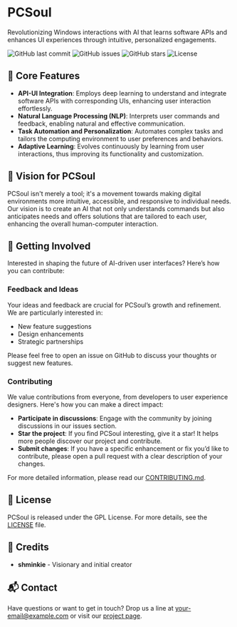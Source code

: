 # PCSoul
Revolutionizing Windows interactions with AI that learns software APIs and enhances UI experiences through intuitive, personalized engagements.

![GitHub last commit](https://img.shields.io/github/last-commit/yourusername/pcsoul)
![GitHub issues](https://img.shields.io/github/issues/yourusername/pcsoul)
![GitHub stars](https://img.shields.io/github/stars/yourusername/pcsoul)
![License](https://img.shields.io/github/license/yourusername/pcsoul)

## 🌟 Core Features

- **API-UI Integration**: Employs deep learning to understand and integrate software APIs with corresponding UIs, enhancing user interaction effortlessly.
- **Natural Language Processing (NLP)**: Interprets user commands and feedback, enabling natural and effective communication.
- **Task Automation and Personalization**: Automates complex tasks and tailors the computing environment to user preferences and behaviors.
- **Adaptive Learning**: Evolves continuously by learning from user interactions, thus improving its functionality and customization.

## 🚀 Vision for PCSoul

PCSoul isn't merely a tool; it's a movement towards making digital environments more intuitive, accessible, and responsive to individual needs. Our vision is to create an AI that not only understands commands but also anticipates needs and offers solutions that are tailored to each user, enhancing the overall human-computer interaction.

## 📝 Getting Involved

Interested in shaping the future of AI-driven user interfaces? Here’s how you can contribute:

### Feedback and Ideas

Your ideas and feedback are crucial for PCSoul’s growth and refinement. We are particularly interested in:
- New feature suggestions
- Design enhancements
- Strategic partnerships

Please feel free to open an issue on GitHub to discuss your thoughts or suggest new features.

### Contributing

We value contributions from everyone, from developers to user experience designers. Here's how you can make a direct impact:
- **Participate in discussions**: Engage with the community by joining discussions in our issues section.
- **Star the project**: If you find PCSoul interesting, give it a star! It helps more people discover our project and contribute.
- **Submit changes**: If you have a specific enhancement or fix you’d like to contribute, please open a pull request with a clear description of your changes.

For more detailed information, please read our [CONTRIBUTING.md](https://github.com/yourusername/pcsoul/CONTRIBUTING.md).

## 📖 License

PCSoul is released under the GPL License. For more details, see the [LICENSE](LICENSE) file.

## 👥 Credits

- **shminkie** - Visionary and initial creator

## 📬 Contact

Have questions or want to get in touch? Drop us a line at [your-email@example.com](mailto:your-email@example.com) or visit our [project page](https://github.com/yourusername/pcsoul).
